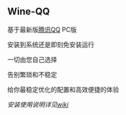 **Wine-QQ**
--------------------

基于最新版[腾讯QQ](http://im.qq.com) PC版

安装到系统还是即刻免安装运行

一切由您自己选择  

告别繁琐和不稳定  

给你最稳定优化的配置和高效便捷的体验  

*安装使用说明详见[wiki](https://github.com/askme765cs/Wine-QQ/wiki)*
